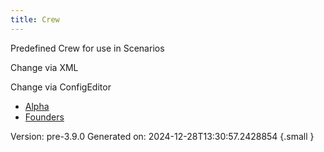 ```yaml
---
title: Crew
---
```

Predefined Crew for use in Scenarios

Change via XML

Change via ConfigEditor


- [Alpha](../crew/alpha)
- [Founders](../crew/founders)

Version: pre-3.9.0 Generated on: 2024-12-28T13:30:57.2428854
{.small }

